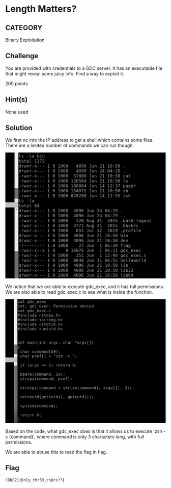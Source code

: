 # Length Matters?

## CATEGORY

Binary Exploitation

## Challenge

You are provided with credentials to a GDC server. It has an executable file that might reveal some juicy info. Find a way to exploit it.

200 points

## Hint(s)

None used

## Solution

We first nc into the IP address to get a shell which contains some files. There are a limited number of commands we can run though.

![image](../images/FUNCTIONS.png)

We notice that we are able to execute gdc_exec, and it has full permissions. We are also able to read gdc_exec.c to see what is inside the function.

![image](../images/GDCEXEC.png)

Based on the code, what gdc_exec does is that it allows us to execute `zsh -c (command)', where command is only 3 characters long, with full permissions.

We are able to abuse this to read the flag in flag.

## Flag

    CDDC21{0nly_thr33_ch@rs??}
